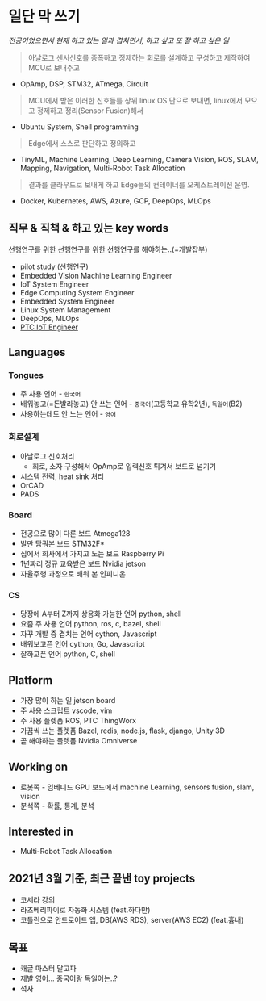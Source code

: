 # 일단 막 쓰기

*전공이었으면서 현재 하고 있는 일과 겹치면서, 하고 싶고 또 잘 하고 싶은 일*

> 아날로그 센서신호를 증폭하고 정제하는 회로를 설계하고 구성하고 제작하여 MCU로 보내주고
* OpAmp, DSP, STM32, ATmega, Circuit
> MCU에서 받은 이러한 신호들를 상위 linux OS 단으로 보내면, linux에서 모으고 정제하고 정리(Sensor Fusion)해서
* Ubuntu System, Shell programming
> Edge에서 스스로 판단하고 정의하고
* TinyML, Machine Learning, Deep Learning, Camera Vision, ROS, SLAM, Mapping, Navigation, Multi-Robot Task Allocation
> 결과를 클라우드로 보내게 하고 Edge들의 컨테이너를 오케스트레이션 운영.
* Docker, Kubernetes, AWS, Azure, GCP, DeepOps, MLOps

## 직무 & 직책 & 하고 있는 key words

선행연구를 위한 선행연구를 위한 선행연구를 해야하는..(=개발잡부)

* pilot study (선행연구)
* Embedded Vision Machine Learning Engineer
* IoT System Engineer
* Edge Computing System Engineer
* Embedded System Engineer
* Linux System Management
* DeepOps, MLOps
* [PTC IoT Engineer](https://cse.snu.ac.kr/sites/default/files/node--notice/PTC_Fast%20Facts.pdf)


## Languages

### Tongues  
* 주 사용 언어 - `한국어`
* 배워놓고(=돈발라놓고) 안 쓰는 언어 - `중국어`(고등학교 유학2년), `독일어`(B2)
* 사용하는데도 안 느는 언어 - `영어`

### 회로설계
* 아날로그 신호처리
  * 회로, 소자 구성해서 OpAmp로 입력신호 튀겨서 보드로 넘기기
* 시스템 전력, heat sink 처리
* OrCAD
* PADS

### Board
* 전공으로 많이 다룬 보드 Atmega128
* 발만 담궈본 보드 STM32F*
* 집에서 회사에서 가지고 노는 보드 Raspberry Pi
* 1년짜리 정규 교육받은 보드 Nvidia jetson
* 자율주행 과정으로 배워 본 인피니온 

### CS
* 당장에 A부터 Z까지 상용화 가능한 언어 python, shell
* 요즘 주 사용 언어 python, ros, c, bazel, shell
* 자꾸 개발 중 겹치는 언어 cython, Javascript
* 배워보고픈 언어 cython, Go, Javascript
* 잘하고픈 언어 python, C, shell

## Platform
* 가장 많이 하는 일 jetson board
* 주 사용 스크립트 vscode, vim
* 주 사용 플렛폼 ROS, PTC ThingWorx
* 가끔씩 쓰는 플렛폼 Bazel, redis, node.js, flask, django, Unity 3D
* 곧 해야하는 플렛폼 Nvidia Omniverse

## Working on
* 로봇쪽 - 임베디드 GPU 보드에서 machine Learning, sensors fusion, slam, vision
* 분석쪽 - 확률, 통계, 분석

## Interested in
* Multi-Robot Task Allocation

## 2021년 3월 기준, 최근 끝낸 toy projects
* 코세라 강의
* 라즈베리파이로 자동화 시스템 (feat.하다만)
* 코틀린으로 안드로이드 앱, DB(AWS RDS), server(AWS EC2) (feat.흉내)

## 목표
* 캐글 마스터 달고파
* 제발 영어... 중국어랑 독일어는..?
* 석사
